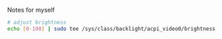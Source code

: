 Notes for myself
```sh
# adjust brightness
echo [0-100] | sudo tee /sys/class/backlight/acpi_video0/brightness
```